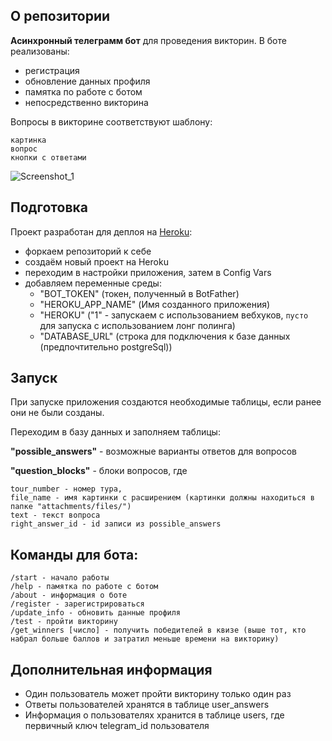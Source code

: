 ## О репозитории

**Асинхронный телеграмм бот** для проведения викторин. В боте реализованы: 
- регистрация
- обновление данных профиля 
- памятка по работе с ботом
- непосредственно викторина

Вопросы в викторине соответствуют шаблону:
```
картинка
вопрос
кнопки с ответами
```
![Screenshot_1](https://user-images.githubusercontent.com/58412734/149141838-6847cfc3-0ef3-48aa-a6ee-7d84830f122d.jpg)



## Подготовка

Проект разработан для деплоя на [Heroku](https://dashboard.heroku.com/):
- форкаем репозиторий к себе
- создаём новый проект на Heroku
- переходим в настройки приложения, затем в Config Vars
- добавляем переменные среды: 
  - "BOT_TOKEN" (токен, полученный в BotFather)
  - "HEROKU_APP_NAME" (Имя созданного приложения)
  - "HEROKU" ("1" - запускаем с использованием вебхуков, `пусто` для запуска с использованием лонг полинга)
  - "DATABASE_URL" (строка для подключения к базе данных (предпочтительно postgreSql))
 
 ## Запуск
 
 При запуске приложения создаются необходимые таблицы, если ранее они не были созданы.
 
 Переходим в базу данных и заполняем таблицы:
 
 **"possible_answers"** - возможные варианты ответов для вопросов
 
 **"question_blocks"** - блоки вопросов, где 
 ```
 tour_number - номер тура, 
 file_name - имя картинки с расширением (картинки должны находиться в папке "attachments/files/")
 text - текст вопроса
 right_answer_id - id записи из possible_answers
 ```
 
 
 ## Команды для бота:
 ```
 /start - начало работы
 /help - памятка по работе с ботом
 /about - информация о боте
 /register - зарегистрироваться
 /update_info - обновить данные профиля
 /test - пройти викторину
 /get_winners [число] - получить победителей в квизе (выше тот, кто набрал больше баллов и затратил меньше времени на викторину)
 ```
 
 ## Дополнительная информация
 
 - Один пользователь может пройти викторину только один раз
 - Ответы пользователей хранятся в таблице user_answers
 - Информация о пользователях хранится в таблице users, где первичный ключ telegram_id пользователя
